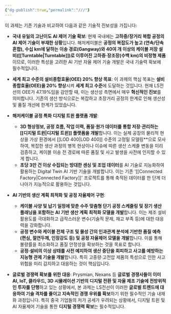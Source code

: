 ```yaml
---
{"dg-publish":true,"permalink":"///"}
---
```


이 과제는 기존 기술과 비교하여 다음과 같은 기술적 진보성을 가집니다:

- **국내 유일의 고난이도 AI 제어 기술 확보**: 현재 국내에는 **고하중/장거리 복합 공정의 AI 제어 기술이 부재한 상황**입니다. 해저케이블은 **공정의 복잡도가 높고 (연속/단속 혼합), 수십 km에 달하는 이송 경로(Gangway)와 40여 개 이상의 케이블 저장 설비([[Turntable\|Turntable]])로 이루어진 고하중·장조장(수백 km)의 비정형 제품**이므로, 이러한 특성을 고려한 AI 기반 자율 제어 기술 개발은 국내 기술력 확보에 필수적입니다.
    
- **세계 최고 수준의 설비종합효율(OEE) 20% 향상 목표**: 이 과제의 핵심 목표는 **설비종합효율(OEE)을 20% 향상**시켜 **세계 최고 수준**에 도달하는 것입니다. 현재 LS전선의 OEE가 47.19%임을 감안할 때, 이는 생산성 측면에서 매우 **혁신적인 진보**를 의미합니다. 기존의 생산 방식으로는 복잡하고 초장거리 공정의 한계로 인해 생산성 및 품질 개선에 한계가 있었습니다.
    
- **해저케이블 공정 특화 디지털 트윈 플랫폼 개발**:
    
    - **3D 형상정보, 공정 흐름, 작업 이력, 품질·원가 데이터를 통합 저장·관리하는 [[디지털 트윈\|디지털 트윈]] 플랫폼을 개발**합니다. 이는 실제 공장의 물리적 현상을 가상 환경에서 [[LOD 400\|LOD 400]] 수준의 고정밀 모델링**으로 모사하여, 복잡한 생산 과정의 병목 현상이나 이슈에 따른 생산 스케줄 변동을 미리 검증하고, 케이블 이송 전 경로에 따른 품질 및 사고 발생을 사전에 인지할 수 있게 합니다.
    - **초당 3만 건 이상 수집되는 방대한 센싱 및 조업 데이터**를 AI 기술로 지능화하여 활용하는 Digital Twin AI 기반 기술을 개발합니다. 이는 기존 '[[Connected Factory\|Connected Factory]]' 프로젝트를 통해 축적된 데이터를 한 단계 더 나아가 지능적으로 활용하는 것입니다.
- **AI 기반의 생산 계획 최적화 및 공정 자율제어 구현**:
    
    - **케이블 사양 및 납기 일정에 맞춘 수주 맞춤형 단기 공정 스케줄링 및 장기 생산 플래닝을 포함하는 AI 기반 생산 계획 최적화 모델을 개발**합니다. 이는 제조 설비 활용도를 극대화하고 급작스러운 변수(기술적 문제, 재고 부족 등)에 대한 대응력을 강화합니다.
    - **공정 변수와 케이블 전체 구조 및 물성 간의 인과관계 분석에 기반한 품질 예측(편심, 절연두께, 인장강도 등) 및 공정 자율제어 모델을 개발**합니다. 이를 통해 불량률을 최소화하고 품질 안정성을 확보하는 것을 목표로 합니다.
    - **공정·설비의 이상 상태를 사전 예지하여 생산 중단을 회피하고 사고를 예방하는 지능형 관제 기술을 개발**합니다. 특히 고중량·고전압 제품의 특성으로 인한 사고 위험을 미리 감지하고 대응하는 것이 핵심입니다.
- **글로벌 경쟁력 확보를 위한 대응**: Prysmian, Nexans 등 **글로벌 경쟁사들이 이미 AI, IoT, 클라우드, 3D 시뮬레이션 기반의 디지털 전환 및 자율 제조 기술에 전방위적인 투자를 단행**하고 있는 상황에서, 본 과제는 LS전선이 이러한 **글로벌 트렌드에 대응하여 기술 격차를 줄이고 지속적인 경쟁 우위를 확보**하기 위한 필수적인 기술 내재화 과정입니다. 특히 중국 기업들의 저가 공세가 우려되는 상황에서, 디지털 트윈 및 AI 자율제어 기술을 통한 **디지털 경쟁력 확보**는 필수적입니다.